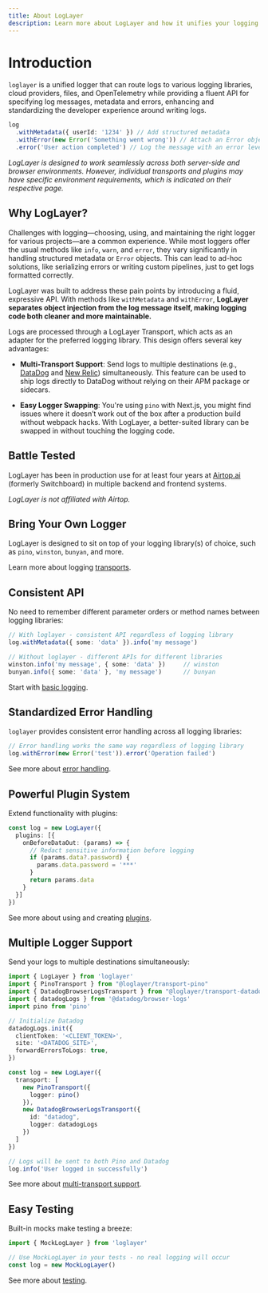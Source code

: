 ```yaml
---
title: About LogLayer
description: Learn more about LogLayer and how it unifies your logging experience
---
```


# Introduction

`loglayer` is a unified logger that can route logs to various logging libraries, cloud providers, files, 
and OpenTelemetry while providing a fluent API for specifying log messages, metadata and errors, enhancing and standardizing the developer experience 
around writing logs.

```typescript
log
  .withMetadata({ userId: '1234' }) // Add structured metadata
  .withError(new Error('Something went wrong')) // Attach an Error object
  .error('User action completed') // Log the message with an error level
```

_LogLayer is designed to work seamlessly across both server-side and browser environments. However, individual transports and plugins may have specific environment requirements, which is indicated on their respective page._

## Why LogLayer?

Challenges with logging—choosing, using, and maintaining the right logger for various projects—are a common experience. 
While most loggers offer the usual methods like `info`, `warn`, and `error`, they vary significantly in handling 
structured metadata or `Error` objects. This can lead to ad-hoc solutions, like serializing errors or writing custom 
pipelines, just to get logs formatted correctly.

LogLayer was built to address these pain points by introducing a fluid, expressive API. With methods like 
`withMetadata` and `withError`, **LogLayer separates object injection from the log message itself, making logging code 
both cleaner and more maintainable.**

Logs are processed through a LogLayer Transport, which acts as an adapter for the preferred logging library. 
This design offers several key advantages:

- **Multi-Transport Support**: Send logs to multiple destinations (e.g., [DataDog](/transports/datadog) and 
[New Relic](/transports/new-relic)) simultaneously. This feature can be used to ship logs directly to DataDog without 
relying on their APM package or sidecars.

- **Easy Logger Swapping**: You're using `pino` with Next.js, you might find issues where it doesn’t work out of the box 
after a production build without webpack hacks. With LogLayer, a better-suited library can be swapped in without 
touching the logging code.

## Battle Tested

LogLayer has been in production use for at least four years at [Airtop.ai](https://airtop.ai) (formerly Switchboard) in
multiple backend and frontend systems.

*LogLayer is not affiliated with Airtop.*

## Bring Your Own Logger

LogLayer is designed to sit on top of your logging library(s) of choice, such as `pino`, `winston`, `bunyan`, and more.

Learn more about logging [transports](/transports/).

## Consistent API

No need to remember different parameter orders or method names between logging libraries:

```typescript
// With loglayer - consistent API regardless of logging library
log.withMetadata({ some: 'data' }).info('my message')

// Without loglayer - different APIs for different libraries
winston.info('my message', { some: 'data' })     // winston
bunyan.info({ some: 'data' }, 'my message')      // bunyan
```

Start with [basic logging](/logging-api/basic-logging).

## Standardized Error Handling

`loglayer` provides consistent error handling across all logging libraries:

```typescript
// Error handling works the same way regardless of logging library
log.withError(new Error('test')).error('Operation failed')
```

See more about [error handling](/logging-api/error-handling).

## Powerful Plugin System

Extend functionality with plugins:

```typescript
const log = new LogLayer({
  plugins: [{
    onBeforeDataOut: (params) => {
      // Redact sensitive information before logging
      if (params.data?.password) {
        params.data.password = '***'
      }
      return params.data
    }
  }]
})
```

See more about using and creating [plugins](/plugins/).

## Multiple Logger Support

Send your logs to multiple destinations simultaneously:

```typescript
import { LogLayer } from 'loglayer'
import { PinoTransport } from "@loglayer/transport-pino"
import { DatadogBrowserLogsTransport } from "@loglayer/transport-datadog-browser-logs"
import { datadogLogs } from '@datadog/browser-logs'
import pino from 'pino'

// Initialize Datadog
datadogLogs.init({
  clientToken: '<CLIENT_TOKEN>',
  site: '<DATADOG_SITE>',
  forwardErrorsToLogs: true,
})

const log = new LogLayer({
  transport: [
    new PinoTransport({
      logger: pino()
    }),
    new DatadogBrowserLogsTransport({
      id: "datadog",
      logger: datadogLogs
    })
  ]
})

// Logs will be sent to both Pino and Datadog
log.info('User logged in successfully')
```

See more about [multi-transport support](/transports/multiple-transports).

## Easy Testing

Built-in mocks make testing a breeze:

```typescript
import { MockLogLayer } from 'loglayer'

// Use MockLogLayer in your tests - no real logging will occur
const log = new MockLogLayer()
```

See more about [testing](/logging-api/unit-testing).
